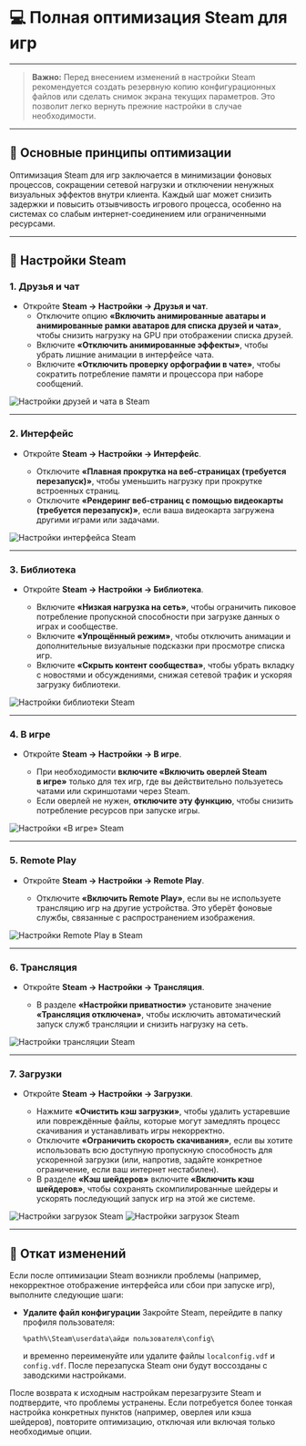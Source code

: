 # 💻 Полная оптимизация Steam для игр

---

> **Важно:** Перед внесением изменений в настройки Steam рекомендуется создать резервную копию конфигурационных файлов или сделать снимок экрана текущих параметров. Это позволит легко вернуть прежние настройки в случае необходимости.

---

## 🎯 Основные принципы оптимизации

Оптимизация Steam для игр заключается в минимизации фоновых процессов, сокращении сетевой нагрузки и отключении ненужных визуальных эффектов внутри клиента. Каждый шаг может снизить задержки и повысить отзывчивость игрового процесса, особенно на системах со слабым интернет-соединением или ограниченными ресурсами.

---

## 🔧 Настройки Steam

### 1. Друзья и чат

- Откройте **Steam → Настройки → Друзья и чат**.
  - Отключите опцию **«Включить анимированные аватары и анимированные рамки аватаров для списка друзей и чата»**, чтобы снизить нагрузку на GPU при отображении списка друзей.
  - Включите **«Отключить анимированные эффекты»**, чтобы убрать лишние анимации в интерфейсе чата.
  - Включите **«Отключить проверку орфографии в чате»**, чтобы сократить потребление памяти и процессора при наборе сообщений.

![Настройки друзей и чата в Steam](../assets/steam-friends-chat.png)

---

### 2. Интерфейс

- Откройте **Steam → Настройки → Интерфейс**.

  - Отключите **«Плавная прокрутка на веб‑страницах (требуется перезапуск)»**, чтобы уменьшить нагрузку при прокрутке встроенных страниц.
  - Отключите **«Рендеринг веб‑страниц с помощью видеокарты (требуется перезапуск)»**, если ваша видеокарта загружена другими играми или задачами.

![Настройки интерфейса Steam](../assets/steam-interface-settings.png)

---

### 3. Библиотека

- Откройте **Steam → Настройки → Библиотека**.

  - Включите **«Низкая нагрузка на сеть»**, чтобы ограничить пиковое потребление пропускной способности при загрузке данных о играх и сообществе.
  - Включите **«Упрощённый режим»**, чтобы отключить анимации и дополнительные визуальные подсказки при просмотре списка игр.
  - Включите **«Скрыть контент сообщества»**, чтобы убрать вкладку с новостями и обсуждениями, снижая сетевой трафик и ускоряя загрузку библиотеки.

![Настройки библиотеки Steam](../assets/steam-library-settings.png)

---

### 4. В игре

- Откройте **Steam → Настройки → В игре**.

  - При необходимости **включите «Включить оверлей Steam в игре»** только для тех игр, где вы действительно пользуетесь чатами или скриншотами через Steam.
  - Если оверлей не нужен, **отключите эту функцию**, чтобы снизить потребление ресурсов при запуске игры.

![Настройки «В игре» Steam](../assets/steam-in-game-settings.png)

---

### 5. Remote Play

- Откройте **Steam → Настройки → Remote Play**.

  - Отключите **«Включить Remote Play»**, если вы не используете трансляцию игр на другие устройства. Это уберёт фоновые службы, связанные с распространением изображения.

![Настройки Remote Play в Steam](../assets/steam-remote-play-settings.png)

---

### 6. Трансляция

- Откройте **Steam → Настройки → Трансляция**.

  - В разделе **«Настройки приватности»** установите значение **«Трансляция отключена»**, чтобы исключить автоматический запуск служб трансляции и снизить нагрузку на сеть.

![Настройки трансляции Steam](../assets/steam-broadcast-settings.png)

---

### 7. Загрузки

- Откройте **Steam → Настройки → Загрузки**.

  - Нажмите **«Очистить кэш загрузки»**, чтобы удалить устаревшие или повреждённые файлы, которые могут замедлять процесс скачивания и устанавливать игры некорректно.
  - Отключите **«Ограничить скорость скачивания»**, если вы хотите использовать всю доступную пропускную способность для ускоренной загрузки (или, напротив, задайте конкретное ограничение, если ваш интернет нестабилен).
  - В разделе **«Кэш шейдеров»** включите **«Включить кэш шейдеров»**, чтобы сохранять скомпилированные шейдеры и ускорять последующий запуск игр на этой же системе.

![Настройки загрузок Steam](../assets/steam-downloads-settings.png)
![Настройки загрузок Steam](../assets/steam-downloads-settings-two.png)

---

## 🔄 Откат изменений

Если после оптимизации Steam возникли проблемы (например, некорректное отображение интерфейса или сбои при запуске игр), выполните следующие шаги:

- **Удалите файл конфигурации**
  Закройте Steam, перейдите в папку профиля пользователя:

  ```
  %path%\Steam\userdata\айди пользователя\config\
  ```

  и временно переименуйте или удалите файлы `localconfig.vdf` и `config.vdf`. После перезапуска Steam они будут воссозданы с заводскими настройками.

После возврата к исходным настройкам перезагрузите Steam и подтвердите, что проблемы устранены. Если потребуется более тонкая настройка конкретных пунктов (например, оверлея или кэша шейдеров), повторите оптимизацию, отключая или включая только необходимые опции.

